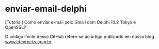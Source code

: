 # enviar-email-delphi
[Tutorial] Como enviar e-mail pelo Gmail com Delphi 10.2 Tokyo e OpenSSL?

O código-fonte desse GitHub refere-se ao artigo publicado em nosso blog www.tdevrocks.com.br
